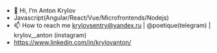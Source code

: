 - 👋 Hi, I’m Anton Krylov 
- Javascript(Angular/React/Vue/Microfrontends/Nodejs)
- 📫 How to reach me krylovsentry@yandex.ru | @poetique(telegram) | krylov__anton (instagram)
- https://www.linkedin.com/in/krylovanton/ 


